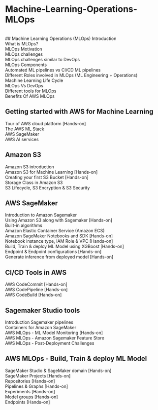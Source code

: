 # Machine-Learning-Operations-MLOps
</br>
## Machine Learning Operations (MLOps) Introduction</br>
What is MLOps? </br>
MLOps Motivation </br>
MLOps challenges</br>
MLOps challenges similar to DevOps</br>
MLOps Components</br>
Automated ML pipelines vs CI/CD ML pipelines</br>
Different Roles involved in MLOps (ML Engineering + Operations)</br>
Machine Learning Life Cycle</br>
MLOps Vs DevOps</br>
Different tools for MLOps</br>
Benefits Of AWS MLOps</br>

## Getting started with AWS for Machine Learning
Tour of AWS cloud platform [Hands-on]</br>
The AWS ML Stack</br>
AWS SageMaker</br>
AWS AI services</br>

## Amazon S3</br>
Amazon S3 introduction</br>
Amazon S3 for Machine Learning [Hands-on]</br>
Creating your first S3 Bucket [Hands-on]</br>
Storage Class in Amazon S3</br>
S3 Lifecycle, S3 Encryption & S3 Security</br>

## AWS SageMaker</br>
Introduction to Amazon Sagemaker</br>
Using Amazon S3 along with Sagemaker [Hands-on]</br>
Built-in algorithms</br>
Amazon Elastic Container Service (Amazon ECS)</br>
Amazon SageMaker Notebooks and SDK [Hands-on]</br>
Notebook instance type, IAM Role & VPC [Hands-on]</br>
Build, Train & deploy ML Model using XGBoost [Hands-on]</br>
Endpoint & Endpoint configurations [Hands-on]</br>
Generate inference from deployed model [Hands-on]</br>

## CI/CD Tools in AWS</br>
AWS CodeCommit [Hands-on]</br>
AWS CodePipeline [Hands-on]</br>
AWS CodeBuild [Hands-on]</br>

## Sagemaker Studio tools</br>
Introduction Sagemaker pipelines</br>
Containers for Amazon SageMaker</br>
AWS MLOps - ML Model Monitoring [Hands-on]</br>
AWS MLOps - Amazon Sagemaker Feature Store</br>
AWS MLOps - Post-Deployment Challenges</br>

## AWS MLOps - Build, Train & deploy ML Model</br>
SageMaker Studio & SageMaker domain [Hands-on]</br>
SageMaker Projects [Hands-on]</br>
Repositories [Hands-on]</br>
Pipelines & Graphs [Hands-on]</br>
Experiments [Hands-on]</br>
Model groups [Hands-on]</br>
Endpoints [Hands-on]</br>
